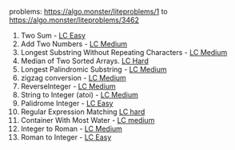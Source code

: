 problems: https://algo.monster/liteproblems/1 to https://algo.monster/liteproblems/3462

1. Two Sum - [LC Easy](https://leetcode.com/problems/two-sum/description/)
2. Add Two Numbers - [LC Medium](https://leetcode.com/problems/add-two-numbers/)
3.  Longest Substring Without Repeating Characters - [LC Medium](
	https://leetcode.com/problems/longest-substring-without-repeating-characters)
4. Median of Two Sorted Arrays.  [LC Hard](https://leetcode.com/problems/median-of-two-sorted-arrays/)
5. Longest Palindromic Substring - [LC Medium](https://leetcode.com/problems/longest-palindromic-substring)
6. zigzag conversion - [LC Medium](https://leetcode.com/problems/zigzag-conversion)
7. ReverseInteger - [LC Medium](https://leetcode.com/problems/reverse-integer/description/)
8. String to Integer (atoi) - [LC Medium](https://leetcode.com/problems/string-to-integer-atoi/description/)
9. Palidrome Integer - [LC Easy](https://leetcode.com/problems/palindrome-number/)
10. Regular Expression Matching [LC hard](https://leetcode.com/problems/regular-expression-matching/description/)
11. Container With Most Water - [LC medium](https://leetcode.com/problems/container-with-most-water/description/)
12. Integer to Roman - [LC Medium](https://leetcode.com/problems/integer-to-roman/description/)
13. Roman to Integer - [LC Easy](https://leetcode.com/problems/roman-to-integer/description/)

